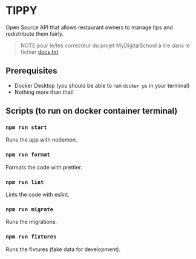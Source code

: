 # TIPPY

Open Source API that allows restaurant owners to manage tips and redistribute them fairly.

> NOTE pour le/les correcteur du projet MyDigitalSchool à lire dans le fichier [docs.txt](https://github.com/jimmy-martin/tippy/blob/main/docs.txt)

## Prerequisites

- Docker Desktop (you should be able to run `docker ps` in your terminal)
- Nothing more than that!

## Scripts (to run on docker container terminal)

### `npm run start`

Runs the app with nodemon.

### `npm run format`

Formats the code with prettier.

### `npm run lint`

Lints the code with eslint.

### `npm run migrate`

Runs the migrations.

### `npm run fixtures`

Runs the fixtures (fake data for development).
